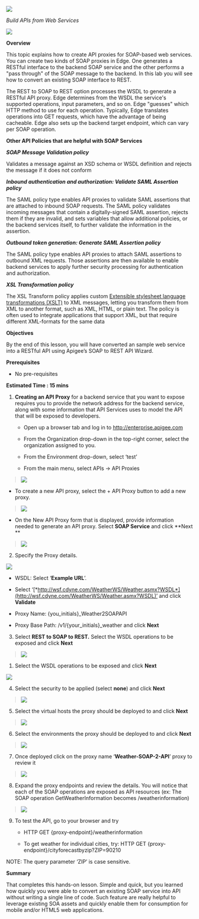 ![](./media/image18.png)

*Build APIs from Web Services*

![](./media/image19.png)

**Overview**

This topic explains how to create API proxies for SOAP-based web
services. You can create two kinds of SOAP proxies in Edge. One
generates a RESTful interface to the backend SOAP service and the other
performs a "pass through" of the SOAP message to the backend. In this
lab you will see how to convert an existing SOAP interface to REST.

The REST to SOAP to REST option processes the WSDL to generate a RESTful
API proxy. Edge determines from the WSDL the service's supported
operations, input parameters, and so on. Edge "guesses" which HTTP
method to use for each operation. Typically, Edge translates operations
into GET requests, which have the advantage of being cacheable. Edge
also sets up the backend target endpoint, which can vary per SOAP
operation.

**Other API Policies that are helpful with SOAP Services**

***SOAP Message Validation policy***

Validates a message against an XSD schema or WSDL definition and rejects the message if it does not conform

***Inbound authentication and authorization: Validate SAML Assertion
policy***

The SAML policy type enables API proxies to validate SAML assertions
that are attached to inbound SOAP requests. The SAML policy validates
incoming messages that contain a digitally-signed SAML assertion,
rejects them if they are invalid, and sets variables that allow
additional policies, or the backend services itself, to further validate
the information in the assertion.

***Outbound token generation: Generate SAML Assertion policy***

The SAML policy type enables API proxies to attach SAML assertions to
outbound XML requests. Those assertions are then available to enable
backend services to apply further security processing for authentication
and authorization.

***XSL Transformation policy***

The XSL Transform policy applies custom [Extensible stylesheet language
transformations (XSLT)](http://en.wikipedia.org/wiki/XSLT) to XML
messages, letting you transform them from XML to another format, such as
XML, HTML, or plain text. The policy is often used to integrate
applications that support XML, but that require different XML-formats
for the same data

**Objectives**

By the end of this lesson, you will have converted an sample web service
into a RESTful API using Apigee’s SOAP to REST API Wizard.

**Prerequisites**

-   No pre-requisites

**Estimated Time : 15 mins**

1)  **Creating an API Proxy** for a backend service that you want to
    expose requires you to provide the network address for the backend
    service, along with some information that API Services uses to model
    the API that will be exposed to developers.

    -   Open up a browser tab and log in to http://enterprise.apigee.com

    -   From the Organization drop-down in the top-right corner, select
        the organization assigned to you.

    -   From the Environment drop-down, select ‘test’

    -   From the main menu, select APIs → API Proxies

> ![](./media/image28.png)

-   To create a new API proxy, select the + API Proxy button to add a
    new proxy.

> ![](./media/image16.png)

-   On the New API Proxy form that is displayed, provide information
    needed to generate an API proxy. Select **SOAP Service** and click
    **Next **

> ![](./media/image03.png)

2)  Specify the Proxy details.

![](./media/image15.png)

-   WSDL: Select ‘**Example URL**’.

-   Select
    ‘[*http://wsf.cdyne.com/WeatherWS/Weather.asmx?WSDL*](http://wsf.cdyne.com/WeatherWS/Weather.asmx?WSDL)’
    and click **Validate**

-   Proxy Name: {you\_initials}\_Weather2SOAPAPI
-   Proxy Base Path: /v1/{your\_initials}_weather and click **Next**

3)  Select **REST to SOAP to REST.** Select the WSDL operations to be
    exposed and click **Next**

> ![](./media/image09.png)

1)  Select the WSDL operations to be exposed and click **Next**

![](./media/image10.png)

4)  Select the security to be applied (select **none**) and click
    **Next**

> ![](./media/image26.png)

5)  Select the virtual hosts the proxy should be deployed to and click
    **Next**

> ![](./media/image27.png)

6)  Select the environments the proxy should be deployed to and click
    **Next**

> ![](./media/image21.png)

7)  Once deployed click on the proxy name ‘**Weather-SOAP-2-API**’ proxy
    to review it

> ![](./media/image17.png)

8)  Expand the proxy endpoints and review the details. You will notice
    that each of the SOAP operations are exposed as API resources (ex:
    The SOAP operation GetWeatherInformation
    becomes /weatherinformation)

> ![](./media/image14.png)

9)  To test the API, go to your browser and try

    -   HTTP GET {proxy-endpoint}/weatherinformation

    -   To get weather for individual cities, try: HTTP GET
        {proxy-endpoint}/cityforecastbyzip?ZIP=90210

NOTE: The query parameter ‘ZIP’ is case sensitive.

**Summary**

That completes this hands-on lesson. Simple and quick, but you learned
how quickly you were able to convert an existing SOAP service into API
without writing a single line of code. Such feature are really helpful
to leverage existing SOA assets and quickly enable them for consumption
for mobile and/or HTML5 web applications.
